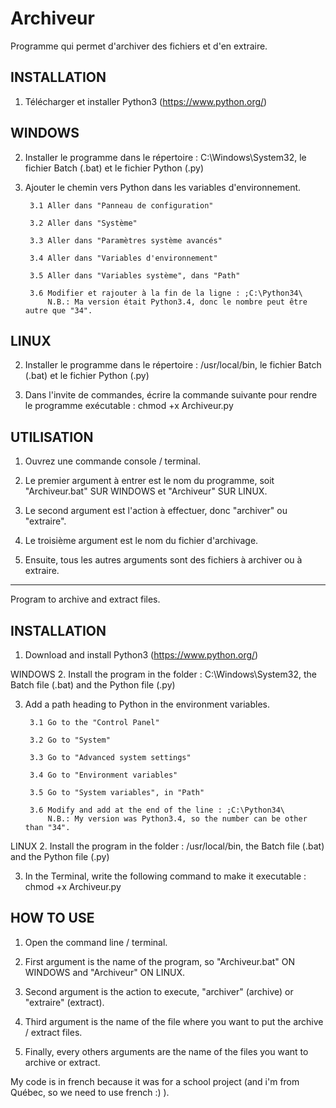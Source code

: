 # Archiveur

Programme qui permet d'archiver des fichiers et d'en extraire.

INSTALLATION
-------------------------------------------------------------------------------
1. Télécharger et installer Python3 (https://www.python.org/)

WINDOWS
-------------
2. Installer le programme dans le répertoire : C:\Windows\System32,
   le fichier Batch (.bat) et le fichier Python (.py)

3. Ajouter le chemin vers Python dans les variables d'environnement.

        3.1 Aller dans "Panneau de configuration"

        3.2 Aller dans "Système"

        3.3 Aller dans "Paramètres système avancés"

        3.4 Aller dans "Variables d'environnement"

        3.5 Aller dans "Variables système", dans "Path"

        3.6 Modifier et rajouter à la fin de la ligne : ;C:\Python34\
            N.B.: Ma version était Python3.4, donc le nombre peut être autre que "34".

LINUX
-------------
2. Installer le programme dans le répertoire : /usr/local/bin,
   le fichier Batch (.bat) et le fichier Python (.py)

3. Dans l'invite de commandes, écrire la commande suivante pour
   rendre le programme exécutable : chmod +x Archiveur.py

UTILISATION
-------------------------------------------------------------------------------
1. Ouvrez une commande console / terminal.

2. Le premier argument à entrer est le nom du programme, soit "Archiveur.bat"
   SUR WINDOWS et "Archiveur" SUR LINUX.

3. Le second argument est l'action à effectuer, donc "archiver" ou "extraire".

4. Le troisième argument est le nom du fichier d'archivage.

5. Ensuite, tous les autres arguments sont des fichiers à archiver ou
   à extraire.
    
------------------------------------------------------------------------------------------------------------------------------------

Program to archive and extract files.

INSTALLATION
-------------------------------------------------------------------------------
1. Download and install Python3 (https://www.python.org/)

WINDOWS
2. Install the program in the folder : C:\Windows\System32,
   the Batch file (.bat) and the Python file (.py)

3. Add a path heading to Python in the environment variables.

        3.1 Go to the "Control Panel"

        3.2 Go to "System"

        3.3 Go to "Advanced system settings"

        3.4 Go to "Environment variables"

        3.5 Go to "System variables", in "Path"

        3.6 Modify and add at the end of the line : ;C:\Python34\
            N.B.: My version was Python3.4, so the number can be other than "34".
            
LINUX
2. Install the program in the folder : /usr/local/bin,
   the Batch file (.bat) and the Python file (.py)

3. In the Terminal, write the following command to make it executable : chmod +x Archiveur.py

HOW TO USE
-------------------------------------------------------------------------------
1. Open the command line / terminal.

2. First argument is the name of the program, so "Archiveur.bat"
    ON WINDOWS and "Archiveur" ON LINUX.

3. Second argument is the action to execute, "archiver" (archive) or "extraire" (extract).

4. Third argument is the name of the file where you want to put the archive / extract files.

5. Finally, every others arguments are the name of the files you want to archive or extract.

My code is in french because it was for a school project (and i'm from Québec, so we need to use french :) ).
